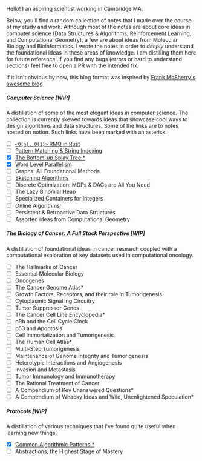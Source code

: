 Hello! I an aspiring scientist working in Cambridge MA.

Below, you'll find a random collection of notes that I made over the course of my study and work. Although most of the notes are about core ideas in computer science (Data Structures & Algorithms, Reinforcement Learning, and Computational Geometry), a few are about ideas from Molecular Biology and Bioinformatics.  I wrote the notes in order to _deeply_ understand the foundational ideas in these areas of knowledge. I am distilling them here for future reference. If you find any bugs (errors or hard to understand sections) feel free to open a PR with the intended fix.

If it isn't obvious by now, this blog format was inspired by [Frank McSherry's awesome blog](https://github.com/frankmcsherry/blog)

##### Computer Science [WIP]

A distillation of some of the most elegant ideas in computer science. The collection is currently skewed towards ideas that showcase cool ways to design algorithms and data structures. Some of the links are to notes hosted on notion. Such links have been marked with an asterisk.

- [ ]  [`<O(n), O(1)>` RMQ in Rust](https://github.com/jlikhuva/blog/blob/main/posts/rmq.md)
- [ ]  [Pattern Matching & String Indexing](https://github.com/jlikhuva/blog/blob/main/posts/string_indexing.md)
- [x]  [The Bottom-up Splay Tree *](https://www.notion.so/Splay-Trees-3942f6942b7f4b06b5f666912f26a33a)
- [x]  [Word Level Parallelism](https://github.com/jlikhuva/blog/blob/main/posts/wlp.md)
- [ ]  Graphs: All Foundational Methods
- [ ]  [Sketching Algorithms](posts/sketching.md)
- [ ]  Discrete Optimization: MDPs & DAGs are All You Need
- [ ]  The Lazy Binomial Heap
- [ ]  Specialized Containers for Integers
- [ ]  Online Algorithms
- [ ]  Persistent & Retroactive Data Structures
- [ ]  Assorted ideas from Computational Geometry

##### The Biology of Cancer: A Full Stack Perspective [WIP]

A distillation of foundational ideas in cancer research coupled with a computational exploration of key datasets used in computational oncology.

- [ ]  The Hallmarks of Cancer
- [ ]  Essential Molecular Biology
- [ ]  Oncogenes
- [ ]  The Cancer Genome Atlas*
- [ ]  Growth Factors, Receptors, and their role in Tumorigenesis
- [ ]  Cytoplasmic Signalling Circuitry
- [ ]  Tumor Suppressor Genes
- [ ]  The Cancer Cell Line Encyclopedia*
- [ ]  pRb and the Cell Cycle Clock
- [ ]  p53 and Apoptosis
- [ ]  Cell Immortalization and Tumorigenesis
- [ ]  The Human Cell Atlas*
- [ ]  Multi-Step Tumorigenesis
- [ ]  Maintenance of Genome Integrity and Tumorigenesis
- [ ]  Heterotypic Interactions and Angiogenesis
- [ ]  Invasion and Metastasis
- [ ]  Tumor Immunology and Immunotherapy
- [ ]  The Rational Treatment of Cancer
- [ ]  A Compendium of Key Unanswered Questions*
- [ ]  A Compendium of Whacky Ideas and Wild, Unenlightened Speculation*

##### Protocols [WIP]

A distillation of various techniques that I've found quite useful when learning new things.

- [x]  [Common Algorithmic Patterns *](https://www.notion.so/A-note-on-algorithmic-design-patterns-20e50d39c99945e3ad8dfb804177ab3f)
- [ ] Abstractions, the Highest Stage of Mastery

<!-- - [ ] Knowledge Management: How I Study for Mastery*
- [ ] A Technical Interview Worksheet -->
